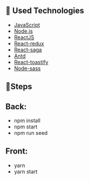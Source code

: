 ## :rocket: Used Technologies

- [JavaScript](https://www.javascript.com/)
- [Node.js](https://nodejs.org/en/)
- [ReactJS](https://reactjs.org/)
- [React-redux](https://react-redux.js.org/)
- [React-saga](https://redux-saga.js.org/)
- [Antd](https://ant.design/)
- [React-toastify](https://fkhadra.github.io/react-toastify/introduction)
- [Node-sass](https://www.npmjs.com/package/node-sass)


## :rocket:Steps

## Back:
- npm install
- npm start
- npm run seed

## Front:
- yarn
- yarn start
